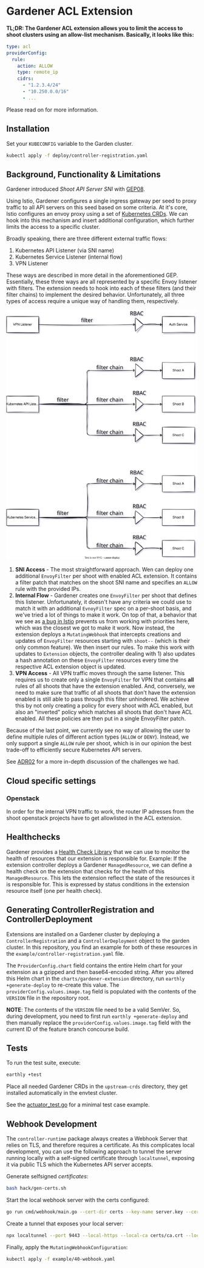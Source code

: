 # Gardener ACL Extension

**TL;DR: The Gardener ACL extension allows you to limit the access to shoot
clusters using an allow-list mechanism. Basically, it looks like this:**

```yaml
type: acl
providerConfig:
  rule:
    action: ALLOW
    type: remote_ip
    cidrs:
      - "1.2.3.4/24"
      - "10.250.0.0/16"
      - ...
```

Please read on for more information.

## Installation

Set your `KUBECONFIG` variable to the Garden cluster.

```sh
kubectl apply -f deploy/controller-registration.yaml
```

## Background, Functionality & Limitations

Gardener introduced *Shoot API Server SNI* with [GEP08](https://github.com/gardener/gardener/blob/master/docs/proposals/08-shoot-apiserver-via-sni.md).

Using Istio, Gardener configures a single ingress gateway per seed to proxy
traffic to all API servers on this seed based on some criteria. At it's core,
Istio configures an envoy proxy using a set of
[Kubernetes CRDs](https://istio.io/latest/docs/reference/config/networking/).
We can hook into this mechanism and insert additional configuration, which
further limits the access to a specific cluster.

Broadly speaking, there are three different external traffic flows:

1. Kubernetes API Listener (via SNI name)
1. Kubernetes Service Listener (internal flow)
1. VPN Listener

These ways are described in more detail in the aforementioned GEP. Essentially,
these three ways are all represented by a specific Envoy listener with filters.
The extension needs to hook into each of these filters (and their filter chains)
to implement the desired behavior. Unfortunately, all three types of access
require a unique way of handling them, respectively.

![Listener Overview](./docs/listener-overview.svg)

1. **SNI Access** - The most straightforward approach. Wen can deploy one
   additional `EnvoyFilter` per shoot with enabled ACL extension. It contains a
   filter patch that matches on the shoot SNI name and specifies an `ALLOW` rule
   with the provided IPs.
1. **Internal Flow** - Gardener creates one `EnvoyFilter` per shoot that defines
   this listener. Unfortunately, it doesn't have any criteria we could use to
   match it with an additional `EvnoyFilter` spec on a per-shoot basis, and
   we've tried a lot of things to make it work. On top of that, a behavior that
   we see as [a bug in Istio](https://github.com/istio/istio/issues/41536)
   prevents us from working with priorities here, which was the closest we got
   to make it work. Now instead, the extension deploys a `MutatingWebhook` that
   intercepts creations and updates of `EnvoyFilter` resources starting with
   `shoot--` (which is their only common feature). We then insert our
   rules. To make this work with updates to `Extension` objects, the controller
   dealing with 1) also updates a hash annotation on these `EnvoyFilter`
   resources every time the respective ACL extension object is updated.
1. **VPN Access** - All VPN traffic moves through the same listener. This
   requires us to create only a single `EnvoyFilter` for VPN that contains
   **all** rules of all shoots that have the extension enabled. And, conversely,
   we need to make sure that traffic of all shoots that don't have the
   extension enabled is still able to pass through this filter unhindered. We
   achieve this by not only creating a policy for every shoot with ACL enabled,
   but also an "inverted" policy which matches all shoots that don't have ACL
   enabled. All these policies are then put in a single EnvoyFilter patch.

Because of the last point, we currently see no way of allowing the user to
define multiple rules of different action types (`ALLOW` or `DENY`). Instead, we
only support a single `ALLOW` rule per shoot, which is in our opinion the best
trade-off to efficiently secure Kubernetes API servers.

See [ADR02](./docs/adr/02_envoyfilter_patching.md) for a more in-depth
discussion of the challenges we had.

## Cloud specific settings

### Openstack

In order for the internal VPN traffic to work, the router IP adresses from the
shoot openstack projects have to get allowlisted in the ACL extension.

## Healthchecks

Gardener provides a [Health Check Library](https://gardener.cloud/docs/gardener/extensions/healthcheck-library/)
that we can use to monitor the health of resources that our extension is
responsible for. Example: If the extension controller deploys a Gardener
`ManagedResource`, we can define a health check on the extension that checks for
the health of this `ManagedResource`. This lets the extension reflect the state
of the resources it is responsible for. This is expressed by status conditions
in the extension resource itself (one per health check).

## Generating ControllerRegistration and ControllerDeployment

Extensions are installed on a Gardener cluster by deploying a
`ControllerRegistration` and a `ControllerDeployment` object to the garden
cluster. In this repository, you find an example for both of these resources in
the `example/controller-registration.yaml` file. 

The `ProviderConfig.chart` field contains the entire Helm chart for your
extension as a gzipped and then base64-encoded string. After you altered this
Helm chart in the `charts/gardener-extension` directory, run `earthly +generate-deploy` to
re-create this value. The `providerConfig.values.image.tag` field is populated
with the contents of the `VERSION` file in the repository root.

**NOTE**: The contents of the `VERSION` file need to be a valid SemVer. So,
during development, you need to first run `earthly +generate-deploy` and then manually
replace the `providerConfig.values.image.tag` field with the current ID of the
feature branch concourse build.

## Tests

To run the test suite, execute:

```bash
earthly +test
```

Place all needed Gardener CRDs in the `upstream-crds` directory, they get
installed automatically in the envtest cluster.

See the [actuator_test.go](pkg/controller/actuator_test.go) for a minimal test
case example.

## Webhook Development

The `controller-runtime` package always creates a Webhook Server that relies on
TLS, and therefore requires a certificate. As this complicates local
development, you can use the following approach to tunnel the server running
locally with a self-signed certificate through `localtunnel`, exposing it via
public TLS which the Kubernetes API server accepts.

Generate selfsigned *certificates*:

```bash
bash hack/gen-certs.sh
```

Start the local webhook server with the certs configured:

```bash
go run cmd/webhook/main.go --cert-dir certs --key-name server.key --cert-name server.crt
```

Create a tunnel that exposes your local server:

```bash
npx localtunnel --port 9443 --local-https --local-ca certs/ca.crt --local-cert certs/server.crt --local-key certs/server.key --subdomain webhook-dev
```

Finally, apply the `MutatingWebhookConfiguration`:

```bash
kubectl apply -f example/40-webhook.yaml
```
